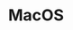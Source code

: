 ---
layout: blog_by_tag
image: /assets/img/banner/welcome.png
title: "MacOS"
description: "MacOS - Grove Technologies - Washington DC's best Mac Support company for Digital Agencies"
tagline: "<br>Our Blog"
tag: MacOS
permalink: /blog/tags/MacOS/
---